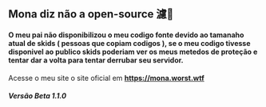 ## Mona diz não a open-source 濾

#### O meu pai não disponibilizou o meu codigo fonte devido ao tamanaho atual de skids ( pessoas que copiam codigos ), se o meu codigo tivesse disponivel ao publico skids poderiam ver os meus metedos de proteção e tentar dar a volta para tentar derrubar seu servidor.


Acesse o meu site o site oficial em **https://mona.worst.wtf**

##### Versão Beta 1.1.0
